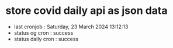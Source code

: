 # store covid daily api as json data

- last cronjob : Saturday, 23 March 2024 13:12:13
- status og cron : success
- status daily cron : success
      
      